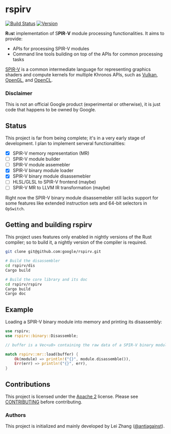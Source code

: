 rspirv
======

[![Build Status](https://travis-ci.org/google/rspirv.svg?branch=master)](https://travis-ci.org/google/rspirv)
[![Version](https://img.shields.io/crates/v/rspirv.svg)](https://crates.io/crates/rspirv)


**R**u**s**t implementation of S**PIR**-**V** module processing
functionalities. It aims to provide:

* APIs for processing SPIR-V modules
* Command line tools building on top of the APIs for common processing tasks

[SPIR-V][spirv] is a common intermediate language for representing graphics
shaders and compute kernels for multiple Khronos APIs, such as [Vulkan][vulkan],
[OpenGL][opengl], and [OpenCL][opencl].

### Disclaimer

This is not an official Google product (experimental or otherwise), it is just
code that happens to be owned by Google.

Status
------

This project is far from being complete; it's in a very early stage of
development. I plan to implement serveral functionalities:

- [x] SPIR-V memory representation (MR)
- [ ] SPIR-V module builder
- [ ] SPIR-V module assemebler
- [x] SPIR-V binary module loader
- [x] SPIR-V binary module disassemebler
- [ ] HLSL/GLSL to SPIR-V frontend (maybe)
- [ ] SPIR-V MR to LLVM IR transformation (maybe)

Right now the SPIR-V binary module disassemebler still lacks support for some
features like extended instruction sets and 64-bit selectors in `OpSwitch`.

Getting and building rspirv
---------------------------

This project uses features only enabled in nightly versions of the Rust
compiler; so to build it, a nightly version of the compiler is required.

```sh
git clone git@github.com:google/rspirv.git

# Build the disassembler
cd rspirv/dis
Cargo build

# Build the core library and its doc
cd rspirv/rspirv
Cargo build
Cargo doc
```

Example
-------

Loading a SPIR-V binary module into memory and printing its disassembly:

```rust
use rspirv;
use rspirv::binary::Disassemble;

// buffer is a Vec<u8> containing the raw data of a SPIR-V binary module.

match rspirv::mr::load(buffer) {
    Ok(module) => println!("{}", module.disassemble()),
    Err(err) => println!("{}", err),
}
```

Contributions
-------------

This project is licensed under the [Apache 2](LICENSE) license. Please see
[CONTRIBUTING](CONTRIBUTING.md) before contributing.

### Authors

This project is initialized and mainly developed by Lei Zhang
([@antiagainst][antiagainst]).

[spirv]: https://www.khronos.org/registry/spir-v/
[vulkan]: https://www.khronos.org/vulkan/
[opengl]: https://www.opengl.org/
[opencl]: https://www.khronos.org/opencl/
[antiagainst]: https://github.com/antiagainst
